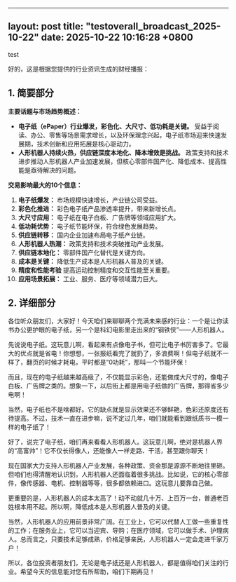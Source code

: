 
--- 
layout: post
title: "testoverall_broadcast_2025-10-22"
date: 2025-10-22 10:16:28 +0800
--- 

test

好的，这是根据您提供的行业资讯生成的财经播报：

## 1. 简要部分

**主要话题与市场趋势概述：**

*   **电子纸（ePaper）行业爆发，彩色化、大尺寸、低功耗是关键。** 受益于阅读、办公、零售等场景需求增长，以及环保理念兴起，电子纸市场迎来快速发展期，技术创新和应用拓展是核心驱动力。
*   **人形机器人持续火热，供应链深度本地化、降本增效是挑战。** 政策支持和技术进步推动人形机器人产业加速发展，但核心零部件国产化、降低成本、提高性能是亟待解决的问题。

**交易影响最大的10个信息：**

1.  **电子纸爆发：** 市场规模快速增长，产业链公司受益。
2.  **彩色化推进：** 彩色电子纸产品渗透率提升，带来新增长点。
3.  **大尺寸应用：** 电子纸在电子白板、广告牌等领域应用扩大。
4.  **低功耗优势：** 电子纸节能环保，符合绿色发展趋势。
5.  **供应链转移：** 国内企业加速布局电子纸产业链。
6.  **人形机器人热潮：** 政策支持和技术突破推动产业发展。
7.  **供应链本地化：** 零部件国产化替代是关键方向。
8.  **成本是关键：** 降低生产成本是人形机器人普及的关键。
9.  **精度和性能考验** 提高运动控制精度和交互性能至关重要。
10. **应用场景拓展：** 工业、服务、医疗等领域潜力巨大。

## 2. 详细部分

各位听众朋友们，大家好！今天咱们来聊聊两个充满未来感的行业：一个是让你读书办公更护眼的电子纸，另一个是科幻电影里走出来的“钢铁侠”——人形机器人。

先说说电子纸。这玩意儿啊，看起来有点像电子书，但可比电子书厉害多了。它最大的优点就是省电！你想想，一张报纸看完了就扔了，多浪费啊！但电子纸就不一样了，翻页的时候才耗电，平时都是“0功耗”，那叫一个节能环保！

而且，现在的电子纸越来越高级了，不仅能显示彩色，还能做成大尺寸的，像电子白板、广告牌之类的。想象一下，以后街上都是用电子纸做的广告牌，那得省多少电啊！

当然，电子纸也不是啥都好。它的缺点就是显示效果还不够鲜艳，色彩还原度还有待提高。不过，技术一直在进步嘛，说不定过几年，咱们就能看到跟纸质书一模一样的电子纸了！

好了，说完了电子纸，咱们再来看看人形机器人。这玩意儿啊，绝对是机器人界的“高富帅”！它不仅长得像人，还能像人一样走路、干活，甚至跟你聊天！

现在国家大力支持人形机器人产业发展，各种政策、资金那是源源不断地往里砸。但咱们也得清醒地认识到，人形机器人还面临着很多挑战。比如说，它的核心零部件，像传感器、电机、控制器等等，很多都依赖进口。这玩意儿要靠自己做。

更重要的是，人形机器人的成本太高了！动不动就几十万、上百万一台，普通老百姓根本用不起。所以啊，降低成本是人形机器人普及的关键。

当然，人形机器人的应用前景非常广阔。在工业上，它可以代替人工做一些重复性的工作；在服务业上，它可以当迎宾、导购；在医疗领域，它可以做手术、护理病人。总而言之，只要技术足够成熟，价格足够亲民，人形机器人一定会走进千家万户！

所以，各位投资者朋友们，无论是电子纸还是人形机器人，都是值得咱们关注的行业。希望今天的信息能对您有所帮助，咱们下期再见！